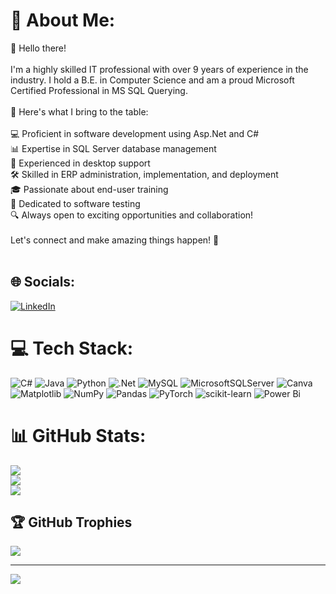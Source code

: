 # 💫 About Me:
👋 Hello there!<br><br>I'm a highly skilled IT professional with over 9 years of experience in the industry. I hold a B.E. in Computer Science and am a proud Microsoft Certified Professional in MS SQL Querying.<br><br>🚀 Here's what I bring to the table:<br><br>💻 Proficient in software development using Asp.Net and C#<br>📊 Expertise in SQL Server database management<br>🔧 Experienced in desktop support<br>🛠️ Skilled in ERP administration, implementation, and deployment<br>🎓 Passionate about end-user training<br>🧪 Dedicated to software testing<br>🔍 Always open to exciting opportunities and collaboration!<br><br>Let's connect and make amazing things happen! 🌟<br><br>


## 🌐 Socials:
[![LinkedIn](https://img.shields.io/badge/LinkedIn-%230077B5.svg?logo=linkedin&logoColor=white)](https://www.linkedin.com/in/prabakaran-jeyakodi-1668567b/) 

# 💻 Tech Stack:
![C#](https://img.shields.io/badge/c%23-%23239120.svg?style=flat-square&logo=csharp&logoColor=white) ![Java](https://img.shields.io/badge/java-%23ED8B00.svg?style=flat-square&logo=openjdk&logoColor=white) ![Python](https://img.shields.io/badge/python-3670A0?style=flat-square&logo=python&logoColor=ffdd54) ![.Net](https://img.shields.io/badge/.NET-5C2D91?style=flat-square&logo=.net&logoColor=white) ![MySQL](https://img.shields.io/badge/mysql-%2300000f.svg?style=flat-square&logo=mysql&logoColor=white) ![MicrosoftSQLServer](https://img.shields.io/badge/Microsoft%20SQL%20Server-CC2927?style=flat-square&logo=microsoft%20sql%20server&logoColor=white) ![Canva](https://img.shields.io/badge/Canva-%2300C4CC.svg?style=flat-square&logo=Canva&logoColor=white) ![Matplotlib](https://img.shields.io/badge/Matplotlib-%23ffffff.svg?style=flat-square&logo=Matplotlib&logoColor=black) ![NumPy](https://img.shields.io/badge/numpy-%23013243.svg?style=flat-square&logo=numpy&logoColor=white) ![Pandas](https://img.shields.io/badge/pandas-%23150458.svg?style=flat-square&logo=pandas&logoColor=white) ![PyTorch](https://img.shields.io/badge/PyTorch-%23EE4C2C.svg?style=flat-square&logo=PyTorch&logoColor=white) ![scikit-learn](https://img.shields.io/badge/scikit--learn-%23F7931E.svg?style=flat-square&logo=scikit-learn&logoColor=white) ![Power Bi](https://img.shields.io/badge/power_bi-F2C811?style=flat-square&logo=powerbi&logoColor=black)
# 📊 GitHub Stats:
![](https://github-readme-stats.vercel.app/api?username=JeyPrabakaran&theme=dark&hide_border=false&include_all_commits=false&count_private=false)<br/>
![](https://github-readme-streak-stats.herokuapp.com/?user=JeyPrabakaran&theme=dark&hide_border=false)<br/>
![](https://github-readme-stats.vercel.app/api/top-langs/?username=JeyPrabakaran&theme=dark&hide_border=false&include_all_commits=false&count_private=false&layout=compact)

## 🏆 GitHub Trophies
![](https://github-profile-trophy.vercel.app/?username=JeyPrabakaran&theme=radical&no-frame=false&no-bg=true&margin-w=4)

---
[![](https://visitcount.itsvg.in/api?id=JeyPrabakaran&icon=0&color=0)](https://visitcount.itsvg.in)

<!-- Proudly created with GPRM ( https://gprm.itsvg.in ) -->
